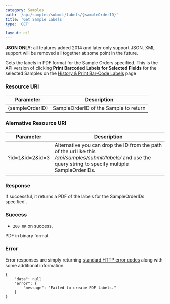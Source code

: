 ```yaml
---
category: Samples
path: '/api/samples/submit/labels/{sampleOrderID}'
title: 'Get Sample Labels'
type: 'GET'

layout: nil
---
```


<div class="warning">
<b>JSON ONLY</b>: all features added 2014 and later only support JSON. XML support will be removed all together at some point in the future.
</div>

Gets the labels in PDF format for the Sample Orders specified. This is the API version of clicking <b>Print Barcoded Labels for Selected Fields</b> for the selected Samples on the [History & Print Bar-Code Labels](https://submit.agvise.com/history) page

### Resource URI

<table>
    <thead>
        <tr>
            <th>Parameter</th>
            <th>Description</th>
        </tr>
    </thead>
    <tbody>
        <tr>
            <td>{sampleOrderID}</td>
            <td>SampleOrderID of the Sample to return</td>
        </tr>
    </tbody>
</table>

### Alernative Resource URI

<table>
    <thead>
        <tr>
            <th>Parameter</th>
            <th>Description</th>
        </tr>
    </thead>
    <tbody>
        <tr>
            <td style="white-space:nowrap;">?id=1&amp;id=2&amp;id=3</td>
            <td>
                Alternative you can drop the ID from the path of the url like this <em>/api/samples/submit/labels/</em> and use the query string to specify multiple SampleOrderIDs.
            </td>
        </tr>
    </tbody>
</table>

### Response

If successful, it returns a PDF of the labels for the SampleOrderIDs specified .

### Success

* `200 OK` on success,

PDF in binary format.

### Error

Error responses are simply returning [standard HTTP error codes](http://www.w3.org/Protocols/rfc2616/rfc2616-sec10.html) along with some additional information:

```
{
    "data": null
    "error": {
        "message": "Failed to create PDF labels."
    }
}
```
